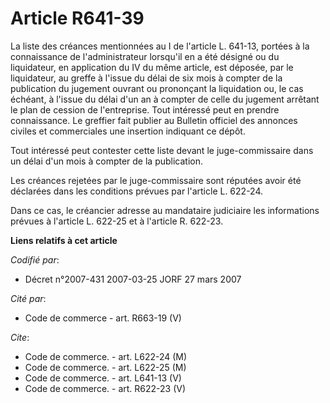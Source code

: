# Article R641-39

La liste des créances mentionnées au I de l'article L. 641-13, portées à la connaissance de l'administrateur lorsqu'il en a
été désigné ou du liquidateur, en application du IV du même article, est déposée, par le liquidateur, au greffe à l'issue du
délai de six mois à compter de la publication du jugement ouvrant ou prononçant la liquidation ou, le cas échéant, à l'issue
du délai d'un an à compter de celle du jugement arrêtant le plan de cession de l'entreprise. Tout intéressé peut en prendre
connaissance. Le greffier fait publier au Bulletin officiel des annonces civiles et commerciales une insertion indiquant ce
dépôt.

Tout intéressé peut contester cette liste devant le juge-commissaire dans un délai d'un mois à compter de la publication.

Les créances rejetées par le juge-commissaire sont réputées avoir été déclarées dans les conditions prévues par l'article L.
622-24.

Dans ce cas, le créancier adresse au mandataire judiciaire les informations prévues à l'article L. 622-25 et à l'article R.
622-23.

**Liens relatifs à cet article**

_Codifié par_:

  - Décret n°2007-431 2007-03-25 JORF 27 mars 2007

_Cité par_:

  - Code de commerce - art. R663-19 (V)

_Cite_:

  - Code de commerce. - art. L622-24 (M)
  - Code de commerce. - art. L622-25 (M)
  - Code de commerce. - art. L641-13 (V)
  - Code de commerce. - art. R622-23 (V)
